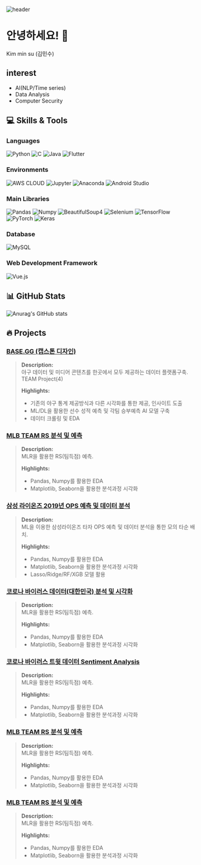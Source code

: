 <div>
  
  <!--Header-->
  ![header](https://capsule-render.vercel.app/api?type=waving&color=gradient&height=300&section=header&text=Hello%20World!%20%F0%9F%A4%97)
  
</div>

# 안녕하세요! 👋

Kim min su (김민수)


## interest
- AI(NLP/Time series)
- Data Analysis
- Computer Security

## 💻 Skills & Tools

### Languages
![Python](https://img.shields.io/badge/Python-3776AB?logo=Python&logoColor=white&style=flat-square)
![C](https://img.shields.io/badge/C-00599C?logo=C&logoColor=white&style=flat-square)
![Java](https://img.shields.io/badge/Java-007396?logo=Java&logoColor=white&style=flat-square)
![Flutter](https://img.shields.io/badge/Flutter-02569B?logo=Flutter&logoColor=white&style=flat-square)

### Environments
![AWS CLOUD](https://img.shields.io/badge/AWS_CLOUD-232F3E?logo=Amazon%20AWS&logoColor=white&style=flat-square)
![Jupyter](https://img.shields.io/badge/Jupyter-F37626?logo=Jupyter&logoColor=white&style=flat-square)
![Anaconda](https://img.shields.io/badge/Anaconda-44A833?logo=Anaconda&logoColor=white&style=flat-square)
![Android Studio](https://img.shields.io/badge/Android_Studio-3DDC84?logo=Androidstudio&logoColor=white&style=flat-square)

### Main Libraries
![Pandas](https://img.shields.io/badge/Pandas-150458?logo=Pandas&logoColor=white&style=flat-square)
![Numpy](https://img.shields.io/badge/Numpy-013243?logo=Numpy&logoColor=white&style=flat-square)
![BeautifulSoup4](https://img.shields.io/badge/BeautifulSoup4-ff6600?style=flat-square)
![Selenium](https://img.shields.io/badge/Selenium-43B02A?logo=Selenium&logoColor=white&style=flat-square)
![TensorFlow](https://img.shields.io/badge/TensorFlow-FF6F00?logo=TensorFlow&logoColor=white&style=flat-square)
![PyTorch](https://img.shields.io/badge/PyTorch-EE4C2C?logo=PyTorch&logoColor=white&style=flat-square)
![Keras](https://img.shields.io/badge/Keras-D00000?logo=Keras&logoColor=white&style=flat-square)

### Database
![MySQL](https://img.shields.io/badge/MySQL-4479A1?logo=mysql&logoColor=white&style=flat-square)

### Web Development Framework
![Vue.js](https://img.shields.io/badge/Vue.js-4FC08D?logo=Vue.js&logoColor=white&style=flat-square)

## 📊 GitHub Stats
![Anurag's GitHub stats](https://github-readme-stats.vercel.app/api?username=,kimms12&show_icons=true&theme=default)

## 🔥 Projects

### [BASE.GG (캡스톤 디자인)](https://github.com/username/project1)
> **Description:**  
> 야구 데이터 및 미디어 콘텐츠를 한곳에서 모두 제공하는 데이터 플랫폼구축.
> TEAM Project(4)  
>  
> **Highlights:**  
> - 기존의 야구 통계 제공방식과 다른 시각화를 통한 제공, 인사이트 도출
> - ML/DL을 활용한 선수 성적 예측 및 각팀 승부예측 AI 모델 구축
> - 데이터 크롤링 및 EDA

### [MLB TEAM RS 분석 및 예측](https://github.com/username/project2)
> **Description:**  
> MLR을 활용한 RS(팀득점) 예측.  
>  
> **Highlights:**  
> - Pandas, Numpy를 활용한 EDA
> - Matplotlib, Seaborn을 활용한 분석과정 시각화

### [삼성 라이온즈 2019년 OPS 예측 및 데이터 분석](https://github.com/username/project3)
> **Description:**  
> ML을 이용한 삼성라이온즈 타자 OPS 예측 및 데이터 분석을 통한 모의 타순 배치.
>
> **Highlights:**  
> - Pandas, Numpy를 활용한 EDA
> - Matplotlib, Seaborn을 활용한 분석과정 시각화
> - Lasso/Ridge/RF/XGB 모델 활용

### [코로나 바이러스 데이터(대한민국) 분석 및 시각화](https://github.com/username/project2)
> **Description:**  
> MLR을 활용한 RS(팀득점) 예측.  
>  
> **Highlights:**  
> - Pandas, Numpy를 활용한 EDA
> - Matplotlib, Seaborn을 활용한 분석과정 시각화

### [코로나 바이러스 트윗 데이터 Sentiment Analysis](https://github.com/username/project2)
> **Description:**  
> MLR을 활용한 RS(팀득점) 예측.  
>  
> **Highlights:**  
> - Pandas, Numpy를 활용한 EDA
> - Matplotlib, Seaborn을 활용한 분석과정 시각화

### [MLB TEAM RS 분석 및 예측](https://github.com/username/project2)
> **Description:**  
> MLR을 활용한 RS(팀득점) 예측.  
>  
> **Highlights:**  
> - Pandas, Numpy를 활용한 EDA
> - Matplotlib, Seaborn을 활용한 분석과정 시각화

### [MLB TEAM RS 분석 및 예측](https://github.com/username/project2)
> **Description:**  
> MLR을 활용한 RS(팀득점) 예측.  
>  
> **Highlights:**  
> - Pandas, Numpy를 활용한 EDA
> - Matplotlib, Seaborn을 활용한 분석과정 시각화










